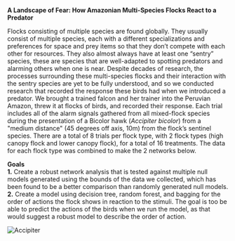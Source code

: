 <b>A Landscape of Fear: How Amazonian Multi-Species Flocks React to a Predator</b>

Flocks consisting of multiple species are found globally. They usually consist of multiple species, each with a different specializations and preferences for space and prey items so that they don’t compete with each other for resources. They also almost always have at least one “sentry” species, these are species that are well-adapted to spotting predators and alarming others when one is near.
  Despite decades of research, the processes surrounding these multi-species flocks and their interaction with the sentry species are yet to be fully understood, and so we conducted research that recorded the response these birds had when we introduced a predator. We brought a trained falcon and her trainer into the Peruvian Amazon, threw it at flocks of birds, and recorded their response. Each trial includes all of the alarm signals gathered from all mixed-flock species during the presentation of a Bicolor hawk (<i>Accipiter bicolor</i>) from a "medium distance" (45 degrees off axis, 10m) from the flock’s sentinel species. There are a total of 8 trials per flock type, with 2 flock types (high canopy flock and lower canopy flock), for a total of 16 treatments. The data for each flock type was combined to make the 2 networks below. 

<b>Goals</b>
<br><b>1.</b> Create a robust network analysis that is tested against multiple null models generated using the bounds of the data we collected, which has been found to be a better comparison than randomly generated null models. <br>
<b>2.</b> Create a model using decision tree, random forest, and bagging for the order of actions the flock shows in reaction to the stimuli. The goal is too be able to predict the actions of the birds when we run the model, as that would suggest a robust model to describe the order of action. 

![Accipiter](https://www.google.com/url?sa=i&rct=j&q=&esrc=s&source=images&cd=&ved=2ahUKEwjerPyvhuDgAhWawcQHHS4TDkwQjRx6BAgBEAU&url=http%3A%2F%2Fwww.bio-nica.info%2FALAS%2FDibujo%2FAccipiter%2520bicolor.html&psig=AOvVaw2VF1mF8kEoc5AZKbqkjZJz&ust=1551499009291458)

